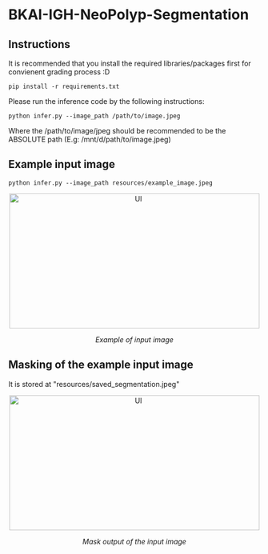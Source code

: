 # BKAI-IGH-NeoPolyp-Segmentation

## Instructions 
It is recommended that you install the required libraries/packages first for convienent grading process :D

```pip install -r requirements.txt```

Please run the inference code by the following instructions:

```python infer.py --image_path /path/to/image.jpeg``` 

Where the /path/to/image/jpeg should be recommended to be the ABSOLUTE path (E.g: /mnt/d/path/to/image.jpeg)

## Example input image

```python infer.py --image_path resources/example_image.jpeg```

<p align="center">
  <img src="resources/019410b1fcf0625f608b4ce97629ab55.jpeg" alt = "UI" title = "Example of input image" width="500" height="270">
</p>
<p align="center">
   <em>Example of input image</em>
</p>

## Masking of the example input image

It is stored at "resources/saved_segmentation.jpeg"

<p align="center">
  <img src="resources/saved_segmentation.jpeg" alt = "UI" title = "Mask output of the input image" width="500" height="270">
</p>
<p align="center">
   <em>Mask output of the input image</em>
</p>
